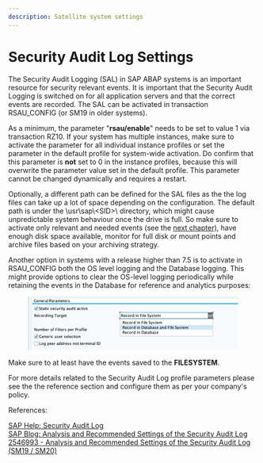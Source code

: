 ```yaml
---
description: Satellite system settings
---
```


# Security Audit Log Settings

The Security Audit Logging (SAL) in SAP ABAP systems is an important resource for security relevant events. It is important that the Security Audit Logging is switched on for all application servers and that the correct events are recorded. The SAL can be activated in transaction RSAU\_CONFIG (or SM19 in older systems).

As a minimum, the parameter "**rsau/enable**" needs to be set to value 1 via transaction RZ10. If your system has multiple instances, make sure to activate the parameter for all individual instance profiles or set the parameter in the default profile for system-wide activation. Do confirm that this parameter is **not** set to 0 in the instance profiles, because this will overwrite the parameter value set in the default profile. This parameter cannot be changed dynamically and requires a restart.

Optionally, a different path can be defined for the SAL files as the the log files can take up a lot of space depending on the configuration. The default path is under the \usr\sap\\\<SID>\ directory, which might cause unpredictable system behaviour once the drive is full. So make sure to activate only relevant and needed events (see the [next chapter)](audit-event-ids-to-record.md), have enough disk space available, monitor for full disk or mount points and archive files based on your archiving strategy.

Another option in systems with a release higher than 7.5 is to activate in RSAU\_CONFIG both the OS level logging and the Database logging. This might provide options to clear the OS-level logging periodically while retaining the events in the Database for reference and analytics purposes: &#x20;

<figure><img src="../../../.gitbook/assets/image.png" alt=""><figcaption></figcaption></figure>

Make sure to at least have the events saved to the **FILESYSTEM**.

For more details related to the Security Audit Log profile parameters please see the the reference section and configure them as per your company's policy.

References:

[SAP Help: Security Audit Log](https://help.sap.com/docs/SAP\_NETWEAVER\_700/12b9c3746c53101486a59afda7426260/c769bcb7f36611d3a6510000e835363f.html)\
[SAP Blog: Analysis and Recommended Settings of the Security Audit Log](https://blogs.sap.com/2014/12/11/analysis-and-recommended-settings-of-the-security-audit-log-sm19-sm20/)\
[2546993 - Analysis and Recommended Settings of the Security Audit Log (SM19 / SM20)](https://launchpad.support.sap.com/#/notes/2546993)
